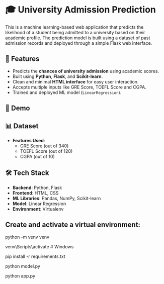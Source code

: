 # 🎓 University Admission Prediction

This is a machine learning-based web application that predicts the likelihood of a student being admitted to a university based on their academic profile. The prediction model is built using a dataset of past admission records and deployed through a simple Flask web interface.

## 🌟 Features

- Predicts the **chances of university admission** using academic scores.
- Built using **Python**, **Flask**, and **Scikit-learn**.
- Clean and minimal **HTML interface** for easy user interaction.
- Accepts multiple inputs like GRE Score, TOEFL Score and CGPA.
- Trained and deployed ML model (`LinearRegression`).

## 🚀 Demo





## 📊 Dataset

- **Features Used**:
  - GRE Score (out of 340)
  - TOEFL Score (out of 120)
  - CGPA (out of 10)

## 🛠 Tech Stack

- **Backend**: Python, Flask
- **Frontend**: HTML, CSS
- **ML Libraries**: Pandas, NumPy, Scikit-learn
- **Model**: Linear Regression
- **Environment**: Virtualenv

## Create and activate a virtual environment:

python -m venv venv

venv\Scripts\activate       # Windows

pip install -r requirements.txt

python model.py

python app.py

